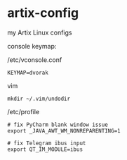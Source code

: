 # artix-config
my Artix Linux configs

console keymap:

/etc/vconsole.conf

    KEYMAP=dvorak    

vim 

    mkdir ~/.vim/undodir

/etc/profile 

    # fix PyCharm blank window issue
    export _JAVA_AWT_WM_NONREPARENTING=1

    # fix Telegram ibus input
    export QT_IM_MODULE=ibus
    
  
